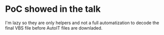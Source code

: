 # PoC showed in the talk

I'm lazy so they are only helpers and not a full automatization to decode the final VBS file before AutoIT files are downladed. 
